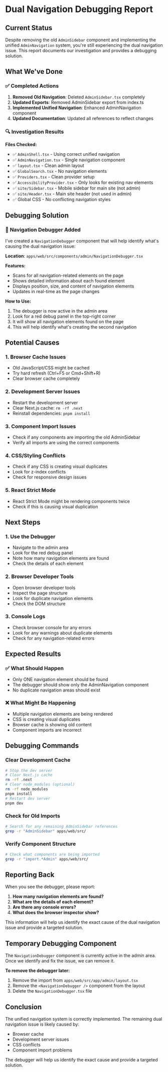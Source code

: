 # Dual Navigation Debugging Report

## Current Status

Despite removing the old `AdminSidebar` component and implementing the unified `AdminNavigation` system, you're still experiencing the dual navigation issue. This report documents our investigation and provides a debugging solution.

## What We've Done

### ✅ **Completed Actions**
1. **Removed Old Navigation**: Deleted `AdminSidebar.tsx` completely
2. **Updated Exports**: Removed AdminSidebar export from index.ts
3. **Implemented Unified Navigation**: Enhanced AdminNavigation component
4. **Updated Documentation**: Updated all references to reflect changes

### 🔍 **Investigation Results**

**Files Checked:**
- ✅ `AdminShell.tsx` - Using correct unified navigation
- ✅ `AdminNavigation.tsx` - Single navigation component
- ✅ `layout.tsx` - Clean admin layout
- ✅ `GlobalSearch.tsx` - No navigation elements
- ✅ `Providers.tsx` - Clean provider setup
- ✅ `AccessibilityProvider.tsx` - Only looks for existing nav elements
- ✅ `site/Sidebar.tsx` - Mobile sidebar for main site (not admin)
- ✅ `site/Header.tsx` - Main site header (not used in admin)
- ✅ Global CSS - No conflicting navigation styles

## Debugging Solution

### 🚨 **Navigation Debugger Added**

I've created a `NavigationDebugger` component that will help identify what's causing the dual navigation issue:

**Location**: `apps/web/src/components/admin/NavigationDebugger.tsx`

**Features:**
- Scans for all navigation-related elements on the page
- Shows detailed information about each found element
- Displays position, size, and content of navigation elements
- Updates in real-time as the page changes

**How to Use:**
1. The debugger is now active in the admin area
2. Look for a red debug panel in the top-right corner
3. It will show all navigation elements found on the page
4. This will help identify what's creating the second navigation

## Potential Causes

### 1. **Browser Cache Issues**
- Old JavaScript/CSS might be cached
- Try hard refresh (Ctrl+F5 or Cmd+Shift+R)
- Clear browser cache completely

### 2. **Development Server Issues**
- Restart the development server
- Clear Next.js cache: `rm -rf .next`
- Reinstall dependencies: `pnpm install`

### 3. **Component Import Issues**
- Check if any components are importing the old AdminSidebar
- Verify all imports are using the correct components

### 4. **CSS/Styling Conflicts**
- Check if any CSS is creating visual duplicates
- Look for z-index conflicts
- Check for responsive design issues

### 5. **React Strict Mode**
- React Strict Mode might be rendering components twice
- Check if this is causing visual duplication

## Next Steps

### 1. **Use the Debugger**
- Navigate to the admin area
- Look for the red debug panel
- Note how many navigation elements are found
- Check the details of each element

### 2. **Browser Developer Tools**
- Open browser developer tools
- Inspect the page structure
- Look for duplicate navigation elements
- Check the DOM structure

### 3. **Console Logs**
- Check browser console for any errors
- Look for any warnings about duplicate elements
- Check for any navigation-related errors

## Expected Results

### ✅ **What Should Happen**
- Only ONE navigation element should be found
- The debugger should show only the AdminNavigation component
- No duplicate navigation areas should exist

### ❌ **What Might Be Happening**
- Multiple navigation elements are being rendered
- CSS is creating visual duplicates
- Browser cache is showing old content
- Component imports are incorrect

## Debugging Commands

### Clear Development Cache
```bash
# Stop the dev server
# Clear Next.js cache
rm -rf .next
# Clear node_modules (optional)
rm -rf node_modules
pnpm install
# Restart dev server
pnpm dev
```

### Check for Old Imports
```bash
# Search for any remaining AdminSidebar references
grep -r "AdminSidebar" apps/web/src/
```

### Verify Component Structure
```bash
# Check what components are being imported
grep -r "import.*Admin" apps/web/src/
```

## Reporting Back

When you see the debugger, please report:

1. **How many navigation elements are found?**
2. **What are the details of each element?**
3. **Are there any console errors?**
4. **What does the browser inspector show?**

This information will help us identify the exact cause of the dual navigation issue and provide a targeted solution.

## Temporary Debugging Component

The `NavigationDebugger` component is currently active in the admin area. Once we identify and fix the issue, we can remove it.

**To remove the debugger later:**
1. Remove the import from `apps/web/src/app/admin/layout.tsx`
2. Remove the `<NavigationDebugger />` component from the layout
3. Delete the `NavigationDebugger.tsx` file

## Conclusion

The unified navigation system is correctly implemented. The remaining dual navigation issue is likely caused by:
- Browser cache
- Development server issues
- CSS conflicts
- Component import problems

The debugger will help us identify the exact cause and provide a targeted solution.
